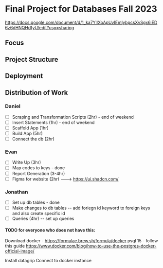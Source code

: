 # Final Project for Databases Fall 2023
https://docs.google.com/document/d/1_ka7YllXoApUvIEmIybpcsXvSgx6iED6z6dHNQHdfyU/edit?usp=sharing

## Focus


## Project Structure



## Deployment

## Distribution of Work
### Daniel
- [ ] Scraping and Transformation Scripts (2hr) - end of weekend
- [ ] Insert Statements (1hr) - end of weekend
- [ ] Scaffold App (1hr)
- [ ] Build App (5hr)
- [ ] Connect the db (2hr)
### Evan
- [ ] Write Up (3hr) 
- [ ] Map codes to keys - done
- [ ] Report Generation (3-4hr)
- [ ] Figma for website (2hr) --->  https://ui.shadcn.com/
### Jonathan
- [ ] Set up db tables - done
- [ ] Make changes to db tables -- add foriegn id keyword to foreign keys and also create specific id
- [ ] Queries (4hr)  -- set up queries 

#### TODO for everyone who does not have this:
Download docker - https://formulae.brew.sh/formula/docker
psql 15 - follow this guide https://www.docker.com/blog/how-to-use-the-postgres-docker-official-image/

Install datagrip 
Connect to docker instance



